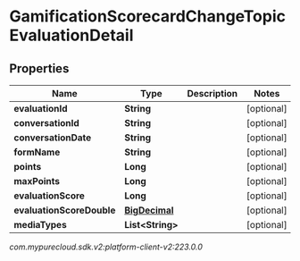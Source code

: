 # GamificationScorecardChangeTopicEvaluationDetail


## Properties

| Name | Type | Description | Notes |
| ------------ | ------------- | ------------- | ------------- |
| **evaluationId** | **String** |  |  [optional] |
| **conversationId** | **String** |  |  [optional] |
| **conversationDate** | **String** |  |  [optional] |
| **formName** | **String** |  |  [optional] |
| **points** | **Long** |  |  [optional] |
| **maxPoints** | **Long** |  |  [optional] |
| **evaluationScore** | **Long** |  |  [optional] |
| **evaluationScoreDouble** | [**BigDecimal**](BigDecimal) |  |  [optional] |
| **mediaTypes** | **List&lt;String&gt;** |  |  [optional] |




_com.mypurecloud.sdk.v2:platform-client-v2:223.0.0_
